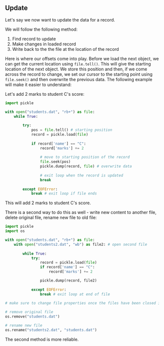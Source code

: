 ## Update

Let's say we now want to update the data for a record.

We will follow the following method:

1. Find record to update
2. Make changes in loaded record
3. Write back to the the file at the location of the record

Here is where our offsets come into play. Before we load the next object, we can get the current location using `file.tell()`. This will give the starting location of the next object. We store this position and then, if we come across the record to change, we set our cursor to the starting point using `file.seek()` and then overwrite the previous data. The following example will make it easier to understand:

Let's add 2 marks to student C's score:

```python
import pickle

with open("students.dat", "rb+") as file:
    while True:
		
        try:
            pos = file.tell() # starting position
       		record = pickle.load(file)
            
            if record['name'] == "C":
                record['marks'] += 2
                
                # move to starting position of the record
                file.seek(pos)
                pickle.dump(record, file) # overwrite data
               	
                # exit loop when the record is updated
                break
               
    	except EOFError:
        	break # exit loop if file ends
```

This will add 2 marks to student C's score.

There is a second way to do this as well - write new content to another file, delete original file, rename new file to old file:

```python
import pickle
import os

with open("students.dat", "rb+") as file:
    with open("students2.dat", "wb") as file2: # open second file
        
        while True:
            try:
                record = pickle.load(file)
                if record['name'] == "C":
                    record['marks'] += 2

                pickle.dump(record, file2)
                
            except EOFError:
                break # exit loop at end of file
                
# make sure to change file properties once the files have been closed i.e. outside with

# remove original file
os.remove("students.dat")

# rename new file
os.rename("students2.dat", "students.dat")
```

The second method is more reliable.